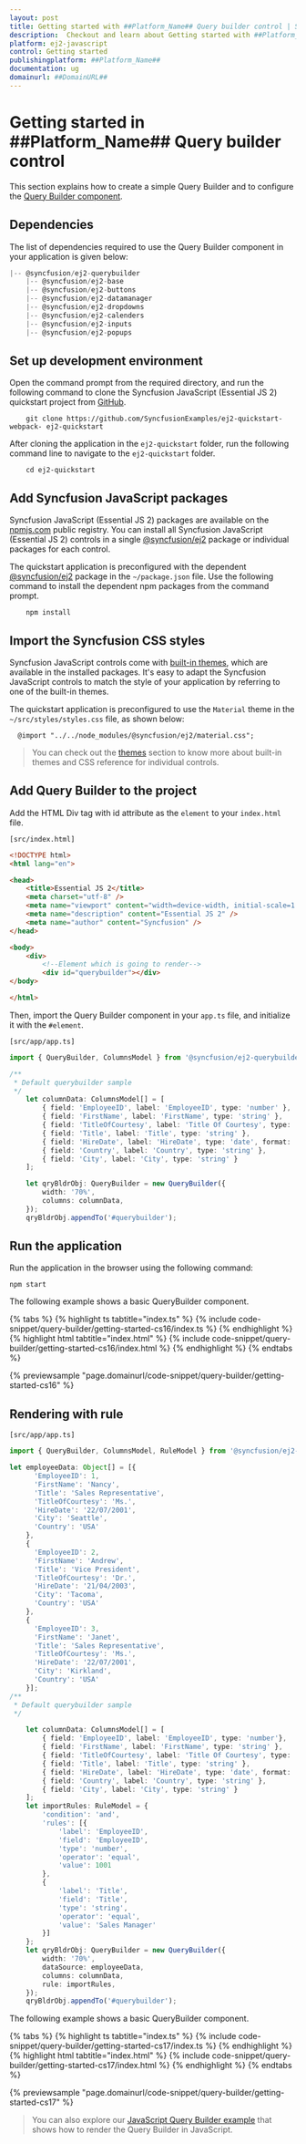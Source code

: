 ```yaml
---
layout: post
title: Getting started with ##Platform_Name## Query builder control | Syncfusion
description:  Checkout and learn about Getting started with ##Platform_Name## Query builder control of Syncfusion Essential JS 2 and more details.
platform: ej2-javascript
control: Getting started 
publishingplatform: ##Platform_Name##
documentation: ug
domainurl: ##DomainURL##
---
```


# Getting started in ##Platform_Name## Query builder control

This section explains how to create a simple Query Builder and to configure the [Query Builder component](https://www.syncfusion.com/javascript-ui-controls/js-query-builder).

## Dependencies

The list of dependencies required to use the Query Builder component in your application is given below:

```js
|-- @syncfusion/ej2-querybuilder
    |-- @syncfusion/ej2-base
    |-- @syncfusion/ej2-buttons
    |-- @syncfusion/ej2-datamanager
    |-- @syncfusion/ej2-dropdowns
    |-- @syncfusion/ej2-calenders
    |-- @syncfusion/ej2-inputs
    |-- @syncfusion/ej2-popups
```

## Set up development environment

Open the command prompt from the required directory, and run the following command to clone the Syncfusion JavaScript (Essential JS 2) quickstart project from [GitHub](https://github.com/SyncfusionExamples/ej2-quickstart-webpack-).

```
    git clone https://github.com/SyncfusionExamples/ej2-quickstart-webpack- ej2-quickstart
```

After cloning the application in the `ej2-quickstart` folder, run the following command line to navigate to the `ej2-quickstart` folder.

```
    cd ej2-quickstart
```

## Add Syncfusion JavaScript packages

Syncfusion JavaScript (Essential JS 2) packages are available on the [npmjs.com](https://www.npmjs.com/~syncfusionorg) public registry. You can install all Syncfusion JavaScript (Essential JS 2) controls in a single [@syncfusion/ej2](https://www.npmjs.com/package/@syncfusion/ej2) package or individual packages for each control.

The quickstart application is preconfigured with the dependent [@syncfusion/ej2](https://www.npmjs.com/package/@syncfusion/ej2) package in the `~/package.json` file. Use the following command to install the dependent npm packages from the command prompt.

```
    npm install
```

## Import the Syncfusion CSS styles

Syncfusion JavaScript controls come with [built-in themes](https://ej2.syncfusion.com/documentation/appearance/theme/), which are available in the installed packages. It's easy to adapt the Syncfusion JavaScript controls to match the style of your application by referring to one of the built-in themes.

The quickstart application is preconfigured to use the `Material` theme in the `~/src/styles/styles.css` file, as shown below: 

```
  @import "../../node_modules/@syncfusion/ej2/material.css";
```

> You can check out the [themes](https://ej2.syncfusion.com/documentation/appearance/theme/) section to know more about built-in themes and CSS reference for individual controls.

## Add Query Builder to the project

Add the HTML Div tag with id attribute as the `element` to your `index.html` file.

`[src/index.html]`

```html
<!DOCTYPE html>
<html lang="en">

<head>
    <title>Essential JS 2</title>
    <meta charset="utf-8" />
    <meta name="viewport" content="width=device-width, initial-scale=1.0, user-scalable=no" />
    <meta name="description" content="Essential JS 2" />
    <meta name="author" content="Syncfusion" />
</head>

<body>
    <div>
        <!--Element which is going to render-->
        <div id="querybuilder"></div>
</body>

</html>
```

Then, import the Query Builder component in your `app.ts` file, and initialize it with the `#element`.

`[src/app/app.ts]`

```ts
import { QueryBuilder, ColumnsModel } from '@syncfusion/ej2-querybuilder';

/**
 * Default querybuilder sample
 */
    let columnData: ColumnsModel[] = [
        { field: 'EmployeeID', label: 'EmployeeID', type: 'number' },
        { field: 'FirstName', label: 'FirstName', type: 'string' },
        { field: 'TitleOfCourtesy', label: 'Title Of Courtesy', type: 'boolean', values: ['Mr.', 'Mrs.'] },
        { field: 'Title', label: 'Title', type: 'string' },
        { field: 'HireDate', label: 'HireDate', type: 'date', format: 'dd/MM/yyyy' },
        { field: 'Country', label: 'Country', type: 'string' },
        { field: 'City', label: 'City', type: 'string' }
    ];

    let qryBldrObj: QueryBuilder = new QueryBuilder({
        width: '70%',
        columns: columnData,
    });
    qryBldrObj.appendTo('#querybuilder');

```

## Run the application

Run the application in the browser using the following command:

```
npm start
```

The following example shows a basic QueryBuilder component.

{% tabs %}
{% highlight ts tabtitle="index.ts" %}
{% include code-snippet/query-builder/getting-started-cs16/index.ts %}
{% endhighlight %}
{% highlight html tabtitle="index.html" %}
{% include code-snippet/query-builder/getting-started-cs16/index.html %}
{% endhighlight %}
{% endtabs %}
          
{% previewsample "page.domainurl/code-snippet/query-builder/getting-started-cs16" %}

## Rendering with rule

`[src/app/app.ts]`

```ts
import { QueryBuilder, ColumnsModel, RuleModel } from '@syncfusion/ej2-querybuilder';

let employeeData: Object[] = [{
      'EmployeeID': 1,
      'FirstName': 'Nancy',
      'Title': 'Sales Representative',
      'TitleOfCourtesy': 'Ms.',
      'HireDate': '22/07/2001',
      'City': 'Seattle',
      'Country': 'USA'
    },
    {
      'EmployeeID': 2,
      'FirstName': 'Andrew',
      'Title': 'Vice President',
      'TitleOfCourtesy': 'Dr.',
      'HireDate': '21/04/2003',
      'City': 'Tacoma',
      'Country': 'USA'
    },
    {
      'EmployeeID': 3,
      'FirstName': 'Janet',
      'Title': 'Sales Representative',
      'TitleOfCourtesy': 'Ms.',
      'HireDate': '22/07/2001',
      'City': 'Kirkland',
      'Country': 'USA'
    }];
/**
 * Default querybuilder sample
 */

    let columnData: ColumnsModel[] = [
        { field: 'EmployeeID', label: 'EmployeeID', type: 'number'},
        { field: 'FirstName', label: 'FirstName', type: 'string' },
        { field: 'TitleOfCourtesy', label: 'Title Of Courtesy', type: 'boolean', values: ['Mr.', 'Mrs.'] },
        { field: 'Title', label: 'Title', type: 'string' },
        { field: 'HireDate', label: 'HireDate', type: 'date', format: 'dd/MM/yyyy' },
        { field: 'Country', label: 'Country', type: 'string' },
        { field: 'City', label: 'City', type: 'string' }
    ];
    let importRules: RuleModel = {
        'condition': 'and',
        'rules': [{
            'label': 'EmployeeID',
            'field': 'EmployeeID',
            'type': 'number',
            'operator': 'equal',
            'value': 1001
        },
        {
            'label': 'Title',
            'field': 'Title',
            'type': 'string',
            'operator': 'equal',
            'value': 'Sales Manager'
        }]
    };
    let qryBldrObj: QueryBuilder = new QueryBuilder({
        width: '70%',
        dataSource: employeeData,
        columns: columnData,
        rule: importRules,
    });
    qryBldrObj.appendTo('#querybuilder');

```

The following example shows a basic QueryBuilder component.

{% tabs %}
{% highlight ts tabtitle="index.ts" %}
{% include code-snippet/query-builder/getting-started-cs17/index.ts %}
{% endhighlight %}
{% highlight html tabtitle="index.html" %}
{% include code-snippet/query-builder/getting-started-cs17/index.html %}
{% endhighlight %}
{% endtabs %}
          
{% previewsample "page.domainurl/code-snippet/query-builder/getting-started-cs17" %}

> You can also explore our [JavaScript Query Builder example](https://ej2.syncfusion.com/demos/#/material/query-builder/getting-started) that shows how to render the Query Builder in JavaScript.